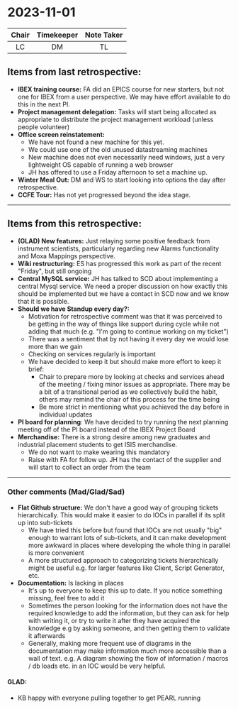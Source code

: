 # 2023-11-01

| Chair      | Timekeeper | Note Taker |
| :--------:   | :---------: | :----------: |
| LC | DM | TL |

## Items from last retrospective:
- **IBEX training course:** FA did an EPICS course for new starters, but not one for IBEX from a user perspective. We may have effort available to do this in the next PI.
- **Project management delegation:** Tasks will start being allocated as appropriate to distribute the project management workload (unless people volunteer)
- **Office screen reinstatement:** 
    - We have not found a new machine for this yet. 
    - We could use one of the old unused datastreaming machines
    - New machine does not even necessarily need windows, just a very lightweight OS capable of running a web browser 
    - JH has offered to use a Friday afternoon to set a machine up.
- **Winter Meal Out:** DM and WS to start looking into options the day after retrospective.
- **CCFE Tour:** Has not yet progressed beyond the idea stage.

***

## Items from this retrospective:
- **(GLAD) New features:** Just relaying some positive feedback from instrument scientists, particularly regarding new Alarms functionality and Moxa Mappings perspective.
- **Wiki restructuring:** ES has progressed this work as part of the recent "Friday", but still ongoing
- **Central MySQL service:** JH has talked to SCD about implementing a central Mysql service. We need a proper discussion on how exactly this should be implemented but we have a contact in SCD now and we know that it is possible.
- **Should we have Standup every day?:** 
    - Motivation for retrospective comment was that it was perceived to be getting in the way of things like support during cycle while not adding that much (e.g. "I'm going to continue working on my ticket")
    - There was a sentiment that by not having it every day we would lose more than we gain
    - Checking on services regularly is important
    - We have decided to keep it but should make more effort to keep it brief:
        - Chair to prepare more by looking at checks and services ahead of the meeting / fixing minor issues as appropriate. There may be a bit of a transitional period as we collectively build the habit, others may remind the chair of this process for the time being
        - Be more strict in mentioning what you achieved the day before in individual updates
- **PI board for planning**: We have decided to try running the next planning meeting off of the PI board instead of the IBEX Project Board
- **Merchandise:** There is a strong desire among new graduates and industrial placement students to get ISIS merchandise. 
    - We do not want to make wearing this mandatory
    - Raise with FA for follow up. JH has the contact of the supplier and will start to collect an order from the team

***

### Other comments (Mad/Glad/Sad)
- **Flat Github structure:** We don't have a good way of grouping tickets hierarchically. This would make it easier to do IOCs in parallel if its split up into sub-tickets
    - We have tried this before but found that IOCs are not usually "big" enough to warrant lots of sub-tickets, and it can make development more awkward in places where developing the whole thing in parallel is more convenient
    - A more structured approach to categorizing tickets hierarchically might be useful e.g. for larger features like Client, Script Generator, etc.
- **Documentation:** Is lacking in places
    - It's up to everyone to keep this up to date. If you notice something missing, feel free to add it
    - Sometimes the person looking for the information does not have the required knowledge to add the information, but they can ask for help with writing it, or try to write it after they have acquired the knowledge e.g by asking someone, and then getting them to validate it afterwards
    - Generally, making more frequent use of diagrams in the documentation may make information much more accessible than a wall of text. e.g. A diagram showing the flow of information / macros / db loads etc. in an IOC would be very helpful.

#### GLAD:
- KB happy with everyone pulling together to get PEARL running